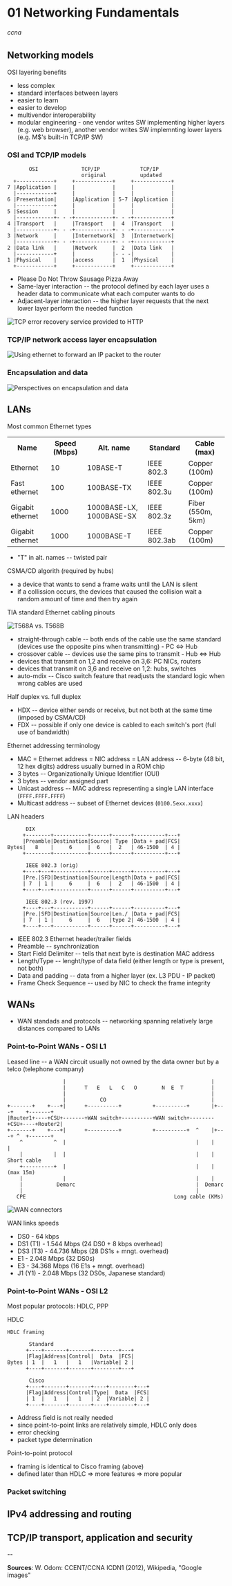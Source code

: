 # 01 Networking Fundamentals
###### ccna

## Networking models

OSI layering benefits

 * less complex
 * standard interfaces between layers
 * easier to learn
 * easier to develop
 * multivendor interoperability
 * modular engineering - one vendor writes SW implementing higher layers (e.g. web browser), another vendor writes SW implemnting lower layers (e.g. M$'s built-in TCP/IP SW)

### OSI and TCP/IP models

           OSI              TCP/IP             TCP/IP
                            original           updated
      +------------+     +------------+     +------------+
    7 |Application |     |            |     |            |
      |------------+     |            |     |            |
    6 |Presentation|     |Application | 5-7 |Application |
      |------------+     |            |     |            |
    5 |Session     |     |            |     |            |
      |------------+- - -+------------+- - -+------------+
    4 |Transport   |     |Transport   |  4  |Transport   |
      |------------+- - -+------------+- - -+------------+
    3 |Network     |     |Internetwork|  3  |Internetwork|
      |------------+- - -+------------+- - -+------------+
    2 |Data link   |     |Network     |  2  |Data link   |
      |------------+     |            |- - -|            |
    1 |Physical    |     |access      |  1  |Physical    |
      +------------+     +------------+     +------------+

 * Please Do Not Throw Sausage Pizza Away
 * Same-layer interaction -- the protocol defined by each layer uses a header data to communicate what each computer wants to do
 * Adjacent-layer interaction -- the higher layer requests that the next lower layer perform the needed function

  ![TCP error recovery service provided to HTTP](https://raw.github.com/jreisinger/blog/master/files/tcp_error_recovery.png "TCP error recovery service provided to HTTP")

### TCP/IP network access layer encapsulation

![Using ethernet to forward an IP packet to the router](https://raw.github.com/jreisinger/blog/master/files/network_access_layer.png "Using ethernet to forward an IP packet to the router")

### Encapsulation and data

![Perspectives on encapsulation and data](https://raw.github.com/jreisinger/blog/master/files/data_perspectives.png "Perspectives on encapsulation and data")

## LANs

Most common Ethernet types

<table>
  <tr>
    <th>Name</th>
    <th>Speed (Mbps)</th>
    <th>Alt. name</th>
    <th>Standard</th>
    <th>Cable (max)</th>
  </tr>
  <tr>
    <td>Ethernet</td>
    <td>10</td>
    <td>10BASE-T</td>
    <td>IEEE 802.3</td>
    <td>Copper (100m)</td>
  </tr>
  <tr>
    <td>Fast ethernet</td>
    <td>100</td>
    <td>100BASE-TX</td>
    <td>IEEE 802.3u</td>
    <td>Copper (100m)</td>
  </tr>
  <tr>
    <td>Gigabit ethernet</td>
    <td>1000</td>
    <td>1000BASE-LX, 1000BASE-SX</td>
    <td>IEEE 802.3z</td>
    <td>Fiber (550m, 5km)</td>
  </tr>
  <tr>
    <td>Gigabit ethernet</td>
    <td>1000</td>
    <td>1000BASE-T</td>
    <td>IEEE 802.3ab</td>
    <td>Copper (100m)</td>
  </tr>
</table>

 * "T" in alt. names -- twisted pair

CSMA/CD algorith (required by hubs)

 * a device that wants to send a frame waits until the LAN is silent
 * if a collission occurs, the devices that caused the collision wait a random amount of time and then try again

TIA standard Ethernet cabling pinouts

![T568A vs. T568B](https://raw.github.com/jreisinger/blog/master/files/t568a_b.jpg "T568A vs. T568B")

 * straight-through cable -- both ends of the cable use the same standard (devices use the opposite pins when transmitting) - PC <=> Hub
 * crossover cable -- devices use the same pins to transmit - Hub <=> Hub
 * devices that transmit on 1,2 and receive on 3,6: PC NICs, routers
 * devices that transmit on 3,6 and receive on 1,2: hubs, switches
  * auto-mdix -- Cisco switch feature that readjusts the standard logic when wrong cables are used

Half duplex vs. full duplex

 * HDX -- device either sends or receivs, but not both at the same time (imposed by CSMA/CD)
 * FDX -- possible if only one device is cabled to each switch's port (full use of bandwidth)

Ethernet addressing terminology

 * MAC = Ethernet address = NIC address = LAN address -- 6-byte (48 bit, 12 hex digits) address usually burned in a ROM chip
  * 3 bytes -- Organizationally Unique Identifier (OUI)
  * 3 bytes -- vendor assigned part
 * Unicast address -- MAC address representing a single LAN interface (`FFFF.FFFF.FFFF`)
 * Multicast address -- subset of Ethernet devices (`0100.5exx.xxxx`)

LAN headers

          DIX
         +--------+-----------+------+------+----------+---+
         |Preamble|Destination|Source| Type |Data + pad|FCS|
    Bytes|   8    |     6     |  6   |  2   | 46-1500  | 4 |
         +--------+-----------+------+------+----------+---+

          IEEE 802.3 (orig)
         +----+---+-----------+------+------+----------+---+
         |Pre.|SFD|Destination|Source|Length|Data + pad|FCS|
         | 7  | 1 |     6     |  6   |  2   | 46-1500  | 4 |
         +----+---+-----------+------+------+----------+---+

          IEEE 802.3 (rev. 1997)
         +----+---+-----------+------+------+----------+---+
         |Pre.|SFD|Destination|Source|Len./ |Data + pad|FCS|
         | 7  | 1 |     6     |  6   |type 2| 46-1500  | 4 |
         +----+---+-----------+------+------+----------+---+

 * IEEE 802.3 Ethernet header/trailer fields
  *  Preamble -- synchronization
  *  Start Field Delimiter -- tells that next byte is destination MAC address
  *  Length/Type -- lenght/type of data field (either length or type is present, not both)
  *  Data and padding -- data from a higher layer (ex. L3 PDU - IP packet)
  *  Frame Check Sequence -- used by NIC to check the frame integrity

## WANs

 * WAN standads and protocols -- networking spanning relatively large distances compared to LANs

### Point-to-Point WANs - OSI L1

Leased line -- a WAN circuit usually not owned by the data owner but by a telco (telephone company)

                      |                                               |
                      |      T   E   L   C   O        N  E  T         |
                      |                                               |
                      |           CO                                  |
    +-------+    +---+|      +----------+          +----------+       |+---+    +-------+
    |Router1+----+CSU+-------+WAN switch+----------+WAN switch+--------+CSU+----+Router2|
    +-------+    +---+|      +----------+          +----------+  ^    |+---+ ^  +-------+
        ^          ^  |                                          |    |      |
        |          |  |                                          |    |    Short cable
        +----------+  |                                          |    |    (max 15m)
        |             |                                          |    |
        |           Demarc                                       |  Demarc
        |                                                        |
       CPE                                                Long cable (KMs)

![WAN connectors](https://raw.github.com/jreisinger/blog/master/files/wan_serial_cables.jpg "WAN connectors")

WAN links speeds
 
 * DS0 - 64 kbps
 * DS1 (T1) - 1.544 Mbps (24 DS0 + 8 kbps overhead)
 * DS3 (T3) - 44.736 Mbps (28 DS1s + mngt. overhead)
 * E1 - 2.048 Mbps (32 DS0s)
 * E3 - 34.368 Mbps (16 E1s + mngt. overhead)
 * J1 (Y1) - 2.048 Mbps (32 DS0s, Japanese standard)

### Point-to-Point WANs - OSI L2

Most popular protocols: HDLC, PPP

HDLC

    HDLC framing
    
           Standard
          +----+-------+-------+--------+---+
          |Flag|Address|Control|  Data  |FCS|
    Bytes | 1  |   1   |   1   |Variable| 2 |
          +----+-------+-------+--------+---+

           Cisco
          +----+-------+-------+----+--------+---+
          |Flag|Address|Control|Type|  Data  |FCS|
          | 1  |   1   |   1   | 2  |Variable| 2 |
          +----+-------+-------+----+--------+---+

 * Address field is not really needed
 * since point-to-point links are relatively simple, HDLC only does
  * error checking
  * packet type determination

Point-to-point protocol

 * framing is identical to Cisco framing (above)
 * defined later than HDLC => more features => more popular

### Packet switching

## IPv4 addressing and routing

## TCP/IP transport, application and security

--

**Sources**: W. Odom: CCENT/CCNA ICDN1 (2012), Wikipedia, "Google images"
